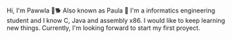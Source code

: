 Hi, I'm Pawwla 🎷🐕 
Also known as Paula 🤭 
I'm a informatics engineering student and I know C, Java and assembly x86. I would like to keep learning new things. Currently,
I'm looking forward to start my first proyect.

